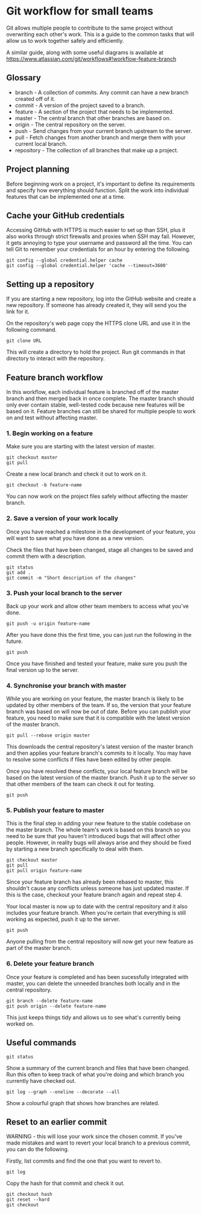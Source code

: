 # Git workflow for small teams

Git allows multiple people to contribute to the same project without overwriting each other's work. This is a guide to the common tasks that will allow us to work together safely and efficiently.

A similar guide, along with some useful diagrams is available at <https://www.atlassian.com/git/workflows#!workflow-feature-branch>


## Glossary

* branch - A collection of commits. Any commit can have a new branch created off of it.
* commit - A version of the project saved to a branch.
* feature - A section of the project that needs to be implemented.
* master - The central branch that other branches are based on.
* origin - The central repository on the server.
* push - Send changes from your current branch upstream to the server.
* pull - Fetch changes from another branch and merge them with your current local branch.
* repository - The collection of all branches that make up a project.


## Project planning

Before beginning work on a project, it's important to define its requirements and specify how everything should function. Split the work into individual features that can be implemented one at a time.


## Cache your GitHub credentials

Accessing GitHub with HTTPS is much easier to set up than SSH, plus it also works through strict firewalls and proxies when SSH may fail. However, it gets annoying to type your username and password all the time. You can tell Git to remember your credentials for an hour by entering the following.

	git config --global credential.helper cache
	git config --global credential.helper 'cache --timeout=3600'


## Setting up a repository

If you are starting a new repository, log into the GitHub website and create a new repository. If someone has already created it, they will send you the link for it.

On the repository's web page copy the HTTPS clone URL and use it in the following command.

	git clone URL

This will create a directory to hold the project. Run git commands in that directory to interact with the repository.


## Feature branch workflow

In this workflow, each individual feature is branched off of the master branch and then merged back in once complete. The master branch should only ever contain stable, well-tested code because new features will be based on it. Feature branches can still be shared for multiple people to work on and test without affecting master.


### 1. Begin working on a feature

Make sure you are starting with the latest version of master.
	
	git checkout master
	git pull

Create a new local branch and check it out to work on it.

	git checkout -b feature-name

You can now work on the project files safely without affecting the master branch.


### 2. Save a version of your work locally

Once you have reached a milestone in the development of your feature, you will want to save what you have done as a new version.

Check the files that have been changed, stage all changes to be saved and commit them with a description.

	git status
	git add .
	git commit -m "Short description of the changes"


### 3. Push your local branch to the server

Back up your work and allow other team members to access what you've done.

	git push -u origin feature-name

After you have done this the first time, you can just run the following in the future.

	git push

Once you have finished and tested your feature, make sure you push the final version up to the server.


### 4. Synchronise your branch with master

While you are working on your feature, the master branch is likely to be updated by other members of the team. If so, the version that your feature branch was based on will now be out of date. Before you can publish your feature, you need to make sure that it is compatible with the latest version of the master branch.

	git pull --rebase origin master

This downloads the central repository's latest version of the master branch and then applies your feature branch's commits to it locally. You may have to resolve some conflicts if files have been edited by other people.

Once you have resolved these conflicts, your local feature branch will be based on the latest version of the master branch. Push it up to the server so that other members of the team can check it out for testing.
	
	git push


### 5. Publish your feature to master

This is the final step in adding your new feature to the stable codebase on the master branch. The whole team's work is based on this branch so you need to be sure that you haven't introduced bugs that will affect other people. However, in reality bugs will always arise and they should be fixed by starting a new branch specifically to deal with them.

	git checkout master
	git pull
	git pull origin feature-name

Since your feature branch has already been rebased to master, this shouldn't cause any conflicts unless someone has just updated master. If this is the case, checkout your feature branch again and repeat step 4.

Your local master is now up to date with the central repository and it also includes your feature branch. When you're certain that everything is still working as expected, push it up to the server.

	git push

Anyone pulling from the central repository will now get your new feature as part of the master branch.


### 6. Delete your feature branch

Once your feature is completed and has been sucessfully integrated with master, you can delete the unneeded branches both locally and in the central repository.

	git branch --delete feature-name
	git push origin --delete feature-name

This just keeps things tidy and allows us to see what's currently being worked on.


## Useful commands

	git status

Show a summary of the current branch and files that have been changed. Run this often to keep track of what you're doing and which branch you currently have checked out.

	git log --graph --oneline --decorate --all

Show a colourful graph that shows how branches are related.


## Reset to an earlier commit

WARNING - this will lose your work since the chosen commit. If you've made mistakes and want to revert your local branch to a previous commit, you can do the following.

Firstly, list commits and find the one that you want to revert to.

	git log

Copy the hash for that commit and check it out.

	git checkout hash
	git reset --hard
	git checkout